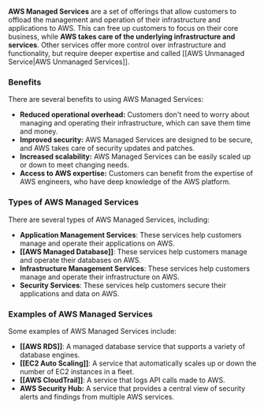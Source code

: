 **AWS Managed Services** are a set of offerings that allow customers to offload the management and operation of their infrastructure and applications to AWS. This can free up customers to focus on their core business, while **AWS takes care of the underlying infrastructure and services**. Other services offer more control over infrastructure and functionality, but require deeper expertise and called [[AWS Unmanaged Service|AWS Unmanaged Services]].

### Benefits

There are several benefits to using AWS Managed Services:

* **Reduced operational overhead:** Customers don't need to worry about managing and operating their infrastructure, which can save them time and money.
* **Improved security:** AWS Managed Services are designed to be secure, and AWS takes care of security updates and patches.
* **Increased scalability:** AWS Managed Services can be easily scaled up or down to meet changing needs.
* **Access to AWS expertise:** Customers can benefit from the expertise of AWS engineers, who have deep knowledge of the AWS platform.

### Types of AWS Managed Services

There are several types of AWS Managed Services, including:

* **Application Management Services**: These services help customers manage and operate their applications on AWS.
* **[[AWS Managed Database]]**: These services help customers manage and operate their databases on AWS.
* **Infrastructure Management Services**: These services help customers manage and operate their infrastructure on AWS.
* **Security Services**: These services help customers secure their applications and data on AWS.

### Examples of AWS Managed Services

Some examples of AWS Managed Services include:

* **[[AWS RDS]]**: A managed database service that supports a variety of database engines.
* **[[EC2 Auto Scaling]]**: A service that automatically scales up or down the number of EC2 instances in a fleet.
* **[[AWS CloudTrail]]**: A service that logs API calls made to AWS.
* **AWS Security Hub:** A service that provides a central view of security alerts and findings from multiple AWS services.